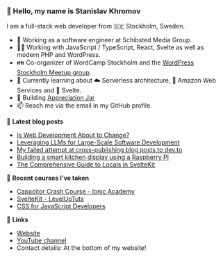 ### 👋 Hello, my name is Stanislav Khromov

I am a full-stack web developer from 🇸🇪 Stockholm, Sweden.

- 🔭 Working as a software engineer at Schibsted Media Group.
- 👨‍💻️ Working with JavaScript / TypeScript, React, Svelte as well as modern PHP and WordPress.
- 👪 Co-organizer of WordCamp Stockholm and the [WordPress Stockholm Meetup group](https://www.meetup.com/WordPress-Stockholm/).
- 💭 Currently learning about ☁️ Serverless architecture, 🔶 Amazon Web Services and 🔴 Svelte.
- 🌱 Building [Appreciation Jar](https://appreciation.place/)
- 📫 Reach me via the email in my GitHub profile.

📕 **Latest blog posts**

<!-- BLOG-POST-LIST:START -->
- [Is Web Development About to Change?](https://khromov.se/is-web-development-about-to-change/)
- [Leveraging LLMs for Large-Scale Software Development](https://khromov.se/leveraging-llms-for-large-scale-software-development/)
- [My failed attempt at cross-publishing blog posts to dev.to](https://khromov.se/my-failed-attempt-at-cross-publishing-blog-posts-to-dev-to/)
- [Building a smart kitchen display using a Raspberry Pi](https://khromov.se/building-a-smart-kitchen-display-using-a-raspberry-pi/)
- [The Comprehensive Guide to Locals in SvelteKit](https://khromov.se/the-comprehensive-guide-to-locals-in-sveltekit/)
<!-- BLOG-POST-LIST:END -->

🌱 **Recent courses I've taken**

- [Capacitor Crash Course - Ionic Academy](https://ionicacademy.com/)
- [SvelteKit - LevelUpTuts](https://leveluptutorials.com/tutorials/svelte-kit/)
- [CSS for JavaScript Developers](https://css-for-js.dev/)

🔗 **Links**

- [Website](https://khromov.se/)
- [YouTube channel](https://www.youtube.com/@StanislavKhromov)
- Contact details: At the bottom of my website!
